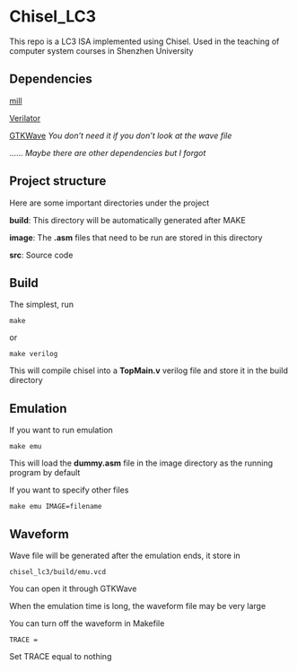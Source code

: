 # Chisel_LC3

This repo is a LC3 ISA implemented using Chisel. Used in the teaching of computer system courses in Shenzhen University

## Dependencies

[mill](http://www.lihaoyi.com/mill/)

[Verilator](https://www.veripool.org/wiki/verilator)

[GTKWave](http://gtkwave.sourceforge.net/) *You don’t need it if you don’t look at the wave file*

...... *Maybe there are other dependencies but I forgot*



## Project structure

Here are some important directories under the project

**build**: This directory will be automatically generated after MAKE

**image**: The **.asm** files that need to be run are stored in this directory

**src**: Source code

## Build

The simplest, run

```
make
```

or

```
make verilog
```

This will compile chisel into a **TopMain.v** verilog file and store it in the build directory

## Emulation

If you want to run emulation

```
make emu
```

This will load the **dummy.asm** file in the image directory as the running program by default

If you want to specify other files

```
make emu IMAGE=filename
```

## Waveform

Wave file will be generated after the emulation ends, it store in

```
chisel_lc3/build/emu.vcd
```

You can open it through GTKWave

When the emulation time is long, the waveform file may be very large

You can turn off the waveform in Makefile

```
TRACE = 
```

Set TRACE equal to nothing

